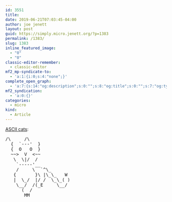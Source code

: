 ```yaml
---
id: 3551
title: 
date: 2019-06-21T07:03:45-04:00
author: joe jenett
layout: post
guid: https://simply.micro.jenett.org/?p=1383
permalink: /1383/
slug: 1383
inline_featured_image:
  - "0"
  - "0"
classic-editor-remember:
  - classic-editor
mf2_mp-syndicate-to:
  - 'a:1:{i:0;s:4:"none";}'
complete_open_graph:
  - 'a:7:{s:14:"og:description";s:0:"";s:8:"og:title";s:0:"";s:7:"og:type";s:0:"";s:12:"twitter:card";s:7:"summary";s:15:"twitter:creator";s:0:"";s:19:"twitter:description";s:0:"";s:8:"og:image";s:0:"";}'
mf2_syndication:
  - 'a:0:{}'
categories:
  - micro
kind:
  - Article
---
```

[ASCII cats](https://tilde.town/~danielscode/asciicats/):

<pre>/\     /\
  {  `---'  }
  {  O   O  }
  ~~&gt;  V  &lt;~~
   \  \|/  /
    `-----'__
    /     \  `^\_
   {       }\ |\_\_   W
   |  \_/  |/ /  \_\_( )
    \__/  /(_E     \__/
      (  /
       MM</pre>